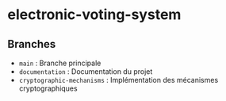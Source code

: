 # electronic-voting-system

## Branches
- `main` : Branche principale
- `documentation` : Documentation du projet
- `cryptographic-mechanisms` : Implémentation des mécanismes cryptographiques